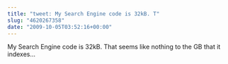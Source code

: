 ```yaml
---
title: "tweet: My Search Engine code is 32kB. T"
slug: "4620267358"
date: "2009-10-05T03:52:16+00:00"
---
```

My Search Engine code is 32kB. That seems like nothing to the GB that it indexes...